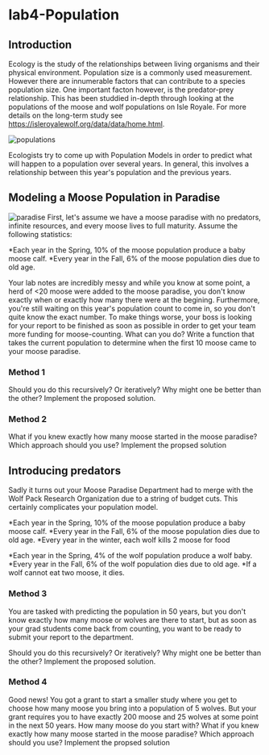 # lab4-Population

## Introduction

Ecology is the study of the relationships between living organisms and their physical environment. Population size is a commonly used measurement. However there are innumerable factors that can contribute to a species population size. One important facton however, is the predator-prey relationship. This has been studdied in-depth through looking at the populations of the moose and wolf populations on Isle Royale. For more details on the long-term study see https://isleroyalewolf.org/data/data/home.html. 

![populations](https://www.duluthnewstribune.com/incoming/article1714205.ece/alternates/BASE_LANDSCAPE/4219309%2B051718moose.jpg)

Ecologists try to come up with Population Models in order to predict what will happen to a population over several years. In general, this involves a relationship between this year's population and the previous years. 

## Modeling a Moose Population in Paradise
![paradise](https://i5.walmartimages.com/asr/1322e8cf-02cb-42b0-957c-5f67c4d33ad5_1.ed3040664283e11a726301a23f5e4332.jpeg?odnWidth=612&odnHeight=612&odnBg=ffffff)
First, let's assume we have a moose paradise with no predators, infinite resources, and every moose lives to full maturity. Assume the following statistics:

*Each year in the Spring, 10% of the moose population produce a baby moose calf. 
*Every year in the Fall, 6% of the moose population dies due to old age.

Your lab notes are incredibly messy and while you know at some point, a herd of <20 moose were added to the moose paradise, you don't know exactly when or exactly how many there were at the begining. Furthermore, you're still waiting on this year's population count to come in, so you don't quite know the exact number. To make things worse, your boss is looking for your report to be finished as soon as possible in order to get your team more funding for moose-counting. What can you do? Write a function that takes the current population to determine when the first 10 moose came to your moose paradise.

### Method 1
Should you do this recursively? Or iteratively? Why might one be better than the other? 
Implement the proposed solution. 

### Method 2
What if you knew exactly how many moose started in the moose paradise? Which approach should you use? 
Implement the propsed solution

## Introducing predators

Sadly it turns out your Moose Paradise Department had to merge with the Wolf Pack Research Organization due to a string of budget cuts. This certainly complicates your population model. 

*Each year in the Spring, 10% of the moose population produce a baby moose calf. 
*Every year in the Fall, 6% of the moose population dies due to old age.
*Every year in the winter, each wolf kills 2 moose for food

*Each year in the Spring, 4% of the wolf population produce a wolf baby. 
*Every year in the Fall, 6% of the wolf population dies due to old age.
*If a wolf cannot eat two moose, it dies.

### Method 3
You are tasked with predicting the population in 50 years, but you don't know exactly how many moose or wolves are there to start, but as soon as your grad students come back from counting, you want to be ready to submit your report to the department. 

Should you do this recursively? Or iteratively? Why might one be better than the other? 
Implement the proposed solution. 

### Method 4
Good news! You got a grant to start a smaller study where you get to choose how many moose you bring into a population of 5 wolves. But your grant requires you to have exactly 200 moose and 25 wolves at some point in the next 50 years. How many moose do you start with? 
What if you knew exactly how many moose started in the moose paradise? Which approach should you use? 
Implement the propsed solution
